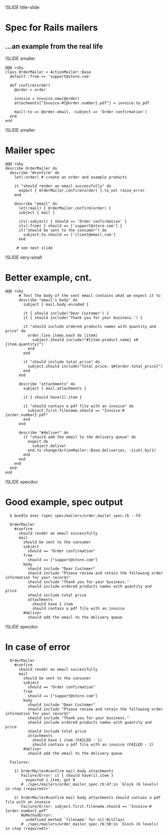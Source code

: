 !SLIDE title-slide

# Spec for Rails mailers
## ...an example from the real life

!SLIDE smaller

    @@@ ruby
    class OrderMailer < ActionMailer::Base
      default :from => 'support@store.com'

      def confirm(order)
        @order = order

        invoice = Invoice.new(@order)
        attachments["Invoice-#{@order.number}.pdf"] = invoice.to_pdf

        mail(:to => @order.email, :subject => 'Order confirmation')
      end
    end

!SLIDE smaller

# Mailer spec

    @@@ ruby
    describe OrderMailer do
      describe "#confirm" do
        let(:order) # create an order and example products

        it "should render an email successfully" do
          expect { OrderMailer.confirm(order) }.to_not raise_error
        end

        describe "email" do
          let(:mail) { OrderMailer.confirm(order) }
          subject { mail }

          its(:subject) { should == 'Order confirmation' }
          its(:from) { should == ['support@store.com'] }
          it("should be sent to the consumer") do
            subject.to.should == ['client@email.com']
          end

         # see next slide

!SLIDE very-small

# Better example, cnt.

    @@@ ruby
          # Test the body of the sent email contains what we expect it to
          describe "email's body" do
            subject { mail.body.encoded }

            it { should include('Dear Customer') }
            it { should include('Thank you for your business.') }

            it "should include ordered products names with quantity and price" do
              order.line_items.each do |item|
                subject.should include("#{item.product.name} x#{item.quantity}")
              end
            end

            it "should include total price" do
              subject.should include("Total price: $#{order.total_price}")
            end
          end

          describe "attachments" do
            subject { mail.attachments }

            it { should have(1).item }

            it "should contain a pdf file with an invoice" do
              subject.first.filename.should == "Invoice-#{order.number}.pdf"
            end
          end

          describe "#deliver" do
            it "should add the email to the delivery queue" do
              expect do
                subject.deliver
              end.to change(ActionMailer::Base.deliveries, :size).by(1)
            end
          end
        end
      end
    end

!SLIDE specdoc

# Good example, spec output

      $ bundle exec rspec spec/mailers/order_mailer_spec.rb --fd

      OrderMailer
        #confirm
          should render an email successfully
          mail
            should be sent to the consumer
            subject
              should == "Order confirmation"
            from
              should == ["support@store.com"]
            body
              should include "Dear Customer"
              should include "Please review and retain the following order information for your records"
              should include "Thank you for your business."
              should include ordered products names with quantity and price
              should include total price
              attachments
                should have 1 item
                should contain a pdf file with an invoice
            #deliver
              should add the email to the delivery queue

!SLIDE specdoc

# In case of error

      OrderMailer
        #confirm
          should render an email successfully
          mail
            should be sent to the consuner
            subject
              should == "Order confirmation"
            from
              should == ["support@store.com"]
            body
              should include "Dear Customer"
              should include "Please review and retain the following order information for your records"
              should include "Thank you for your business."
              should include ordered products names with quantity and price
              should include total price
              attachments
                should have 1 item (FAILED - 1)
                should contain a pdf file with an invoice (FAILED - 2)
            #deliver
              should add the email to the delivery queue

      Failures:

        1) OrderMailer#confirm mail body attachments
           Failure/Error: it { should have(1).item }
             expected 1 item, got 0
           # ./spec/mailers/order_mailer_spec.rb:47:in `block (6 levels) in <top (required)>'

        2) OrderMailer#confirm mail body attachments should contain a pdf file with an invoice
           Failure/Error: subject.first.filename.should == "Invoice-#{order.number}.pdf"
           NoMethodError:
             undefined method `filename' for nil:NilClass
           # ./spec/mailers/order_mailer_spec.rb:50:in `block (6 levels) in <top (required)>'
